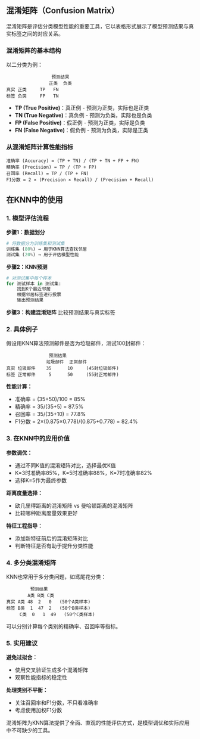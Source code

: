 ## 混淆矩阵（Confusion Matrix）

混淆矩阵是评估分类模型性能的重要工具，它以表格形式展示了模型预测结果与真实标签之间的对应关系。

### 混淆矩阵的基本结构

以二分类为例：

```
                 预测结果
                正类  负类
真实 正类     TP   FN
标签 负类     FP   TN
```

- **TP (True Positive)**：真正例 - 预测为正类，实际也是正类
- **TN (True Negative)**：真负例 - 预测为负类，实际也是负类  
- **FP (False Positive)**：假正例 - 预测为正类，实际是负类
- **FN (False Negative)**：假负例 - 预测为负类，实际是正类

### 从混淆矩阵计算性能指标

```
准确率 (Accuracy) = (TP + TN) / (TP + TN + FP + FN)
精确率 (Precision) = TP / (TP + FP)
召回率 (Recall) = TP / (TP + FN)
F1分数 = 2 × (Precision × Recall) / (Precision + Recall)
```

## 在KNN中的使用

### 1. 模型评估流程

**步骤1：数据划分**
```python
# 将数据分为训练集和测试集
训练集 (80%) → 用于KNN算法查找邻居
测试集 (20%) → 用于评估模型性能
```

**步骤2：KNN预测**
```python
# 对测试集中每个样本
for 测试样本 in 测试集:
    找到K个最近邻居
    根据邻居标签进行投票
    输出预测结果
```

**步骤3：构建混淆矩阵**
比较预测结果与真实标签

### 2. 具体例子

假设用KNN算法预测邮件是否为垃圾邮件，测试100封邮件：

```
                预测结果
               垃圾邮件  正常邮件
真实 垃圾邮件    35      10     (45封垃圾邮件)
标签 正常邮件     5      50     (55封正常邮件)
```

**性能计算：**
- 准确率 = (35+50)/100 = 85%
- 精确率 = 35/(35+5) = 87.5%
- 召回率 = 35/(35+10) = 77.8%
- F1分数 = 2×(0.875×0.778)/(0.875+0.778) = 82.4%

### 3. 在KNN中的应用价值

**参数调优：**
- 通过不同K值的混淆矩阵对比，选择最优K值
- K=3时准确率85%，K=5时准确率88%，K=7时准确率82%
- 选择K=5作为最终参数

**距离度量选择：**
- 欧几里得距离的混淆矩阵 vs 曼哈顿距离的混淆矩阵
- 比较哪种距离度量效果更好

**特征工程指导：**
- 添加新特征前后的混淆矩阵对比
- 判断特征是否有助于提升分类性能

### 4. 多分类混淆矩阵

KNN也常用于多分类问题，如鸢尾花分类：

```
         预测结果
        A类 B类 C类
真实 A类 48  2   0   (50个A类样本)
标签 B类  1  47  2   (50个B类样本)  
     C类  0   1  49   (50个C类样本)
```

可以分别计算每个类别的精确率、召回率等指标。

### 5. 实用建议

**避免过拟合：**
- 使用交叉验证生成多个混淆矩阵
- 观察性能指标的稳定性

**处理类别不平衡：**
- 关注召回率和F1分数，不只看准确率
- 考虑使用加权F1分数

混淆矩阵为KNN算法提供了全面、直观的性能评估方式，是模型调优和实际应用中不可缺少的工具。